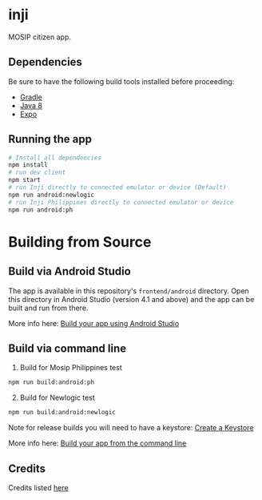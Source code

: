 # inji
MOSIP citizen app.

## Dependencies

Be sure to have the following build tools installed before proceeding:

- [Gradle](https://gradle.org/install/)
- [Java 8](https://www.oracle.com/ph/java/technologies/javase/javase8-archive-downloads.html)
- [Expo](https://docs.expo.dev/get-started/installation/)

## Running the app

```bash
# Install all dependencies
npm install
# run dev client
npm start
# run Inji directly to connected emulator or device (Default)
npm run android:newlogic
# run Inji Philippines directly to connected emulator or device
npm run android:ph
```

# Building from Source

## Build via Android Studio

The app is available in this repository's `frontend/android` directory. Open this directory in Android Studio (version 4.1 and above) and the app can be built and run from there.

More info here: [Build your app using Android Studio](https://developer.android.com/studio/run)

## Build via command line

1. Build for Mosip Philippines test
```bash
npm run build:android:ph
```

2. Build for Newlogic test

```bash
npm run build:android:newlogic
```

Note for release builds you will need to have a keystore: [Create a Keystore](https://medium.com/@tom.truyen/create-an-android-keystore-using-keytool-commandline-10399a62e774)

More info here: [Build your app from the command line](https://developer.android.com/studio/build/building-cmdline)

## Credits
Credits listed [here](/Credits.md)
